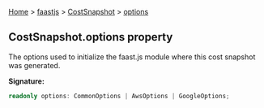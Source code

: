 [Home](./index) &gt; [faastjs](./faastjs.md) &gt; [CostSnapshot](./faastjs.costsnapshot.md) &gt; [options](./faastjs.costsnapshot.options.md)

## CostSnapshot.options property

The options used to initialize the faast.js module where this cost snapshot was generated.

<b>Signature:</b>

```typescript
readonly options: CommonOptions | AwsOptions | GoogleOptions;
```
